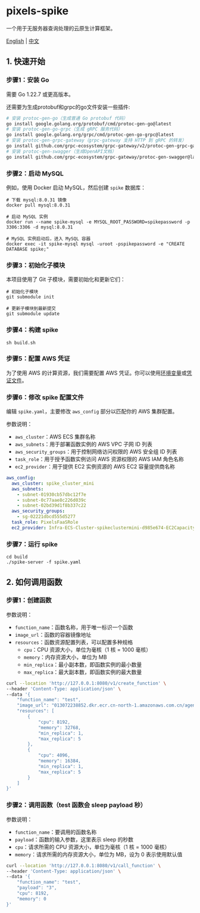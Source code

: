 # pixels-spike
一个用于无服务器查询处理的云原生计算框架。

[English](README.md) | [中文](README_CN.md)

## 1. 快速开始

### 步骤1：安装 Go
需要 Go 1.22.7 或更高版本。

还需要为生成protobuf和grpc的go文件安装一些插件:
```bash
# 安装 protoc-gen-go（生成普通 Go protobuf 代码）
go install google.golang.org/protobuf/cmd/protoc-gen-go@latest
# 安装 protoc-gen-go-grpc（生成 gRPC 服务代码）
go install google.golang.org/grpc/cmd/protoc-gen-go-grpc@latest
# 安装 protoc-gen-grpc-gateway（grpc-gateway 支持 HTTP 到 gRPC 的转发）
go install github.com/grpc-ecosystem/grpc-gateway/v2/protoc-gen-grpc-gateway@latest
# 安装 protoc-gen-swagger（生成OpenAPI文档）
go install github.com/grpc-ecosystem/grpc-gateway/protoc-gen-swagger@latest
```

### 步骤2：启动 MySQL
例如，使用 Docker 启动 MySQL，然后创建 `spike` 数据库：

```shell
# 下载 mysql:8.0.31 镜像
docker pull mysql:8.0.31

# 启动 MySQL 实例
docker run --name spike-mysql -e MYSQL_ROOT_PASSWORD=spikepassword -p 3306:3306 -d mysql:8.0.31

# MySQL 实例启动后，进入 MySQL 容器
docker exec -it spike-mysql mysql -uroot -pspikepassword -e "CREATE DATABASE spike;"
```

### 步骤3：初始化子模块
本项目使用了 Git 子模块，需要初始化和更新它们：

```shell
# 初始化子模块
git submodule init

# 更新子模块到最新提交
git submodule update
```

### 步骤4：构建 spike
```shell
sh build.sh
```

### 步骤5：配置 AWS 凭证
为了使用 AWS 的计算资源，我们需要配置 AWS 凭证。你可以使用[环境变量](https://docs.aws.amazon.com/cli/latest/userguide/cli-configure-envvars.html#envvars-set)或[凭证文件](https://docs.aws.amazon.com/cli/latest/userguide/cli-configure-files.html)。

### 步骤6：修改 spike 配置文件
编辑 `spike.yaml`，主要修改 `aws_config` 部分以匹配你的 AWS 集群配置。

参数说明：
* `aws_cluster`：AWS ECS 集群名称
* `aws_subnets`：用于部署函数实例的 AWS VPC 子网 ID 列表
* `aws_security_groups`：用于控制网络访问权限的 AWS 安全组 ID 列表
* `task_role`：用于授予函数实例访问 AWS 资源权限的 AWS IAM 角色名称
* `ec2_provider`：用于提供 EC2 实例资源的 AWS EC2 容量提供商名称

```yaml
aws_config:
  aws_cluster: spike_cluster_mini
  aws_subnets:
    - subnet-01930cb57dbc12f7e
    - subnet-0c77aae8c226d039c
    - subnet-02bd39d1f8b337c22
  aws_security_groups:
    - sg-02221dbcd555d5277
  task_role: PixelsFaaSRole
  ec2_provider: Infra-ECS-Cluster-spikeclustermini-d985e674-EC2CapacityProvider-FufGynLGFE0q
```

### 步骤7：运行 spike
```shell
cd build
./spike-server -f spike.yaml
```

## 2. 如何调用函数

### 步骤1：创建函数

参数说明：
* `function_name`：函数名称，用于唯一标识一个函数
* `image_url`：函数的容器镜像地址
* `resources`：函数资源配置列表，可以配置多种规格
  * `cpu`：CPU 资源大小，单位为毫核（1 核 = 1000 毫核）
  * `memory`：内存资源大小，单位为 MB
  * `min_replica`：最小副本数，即函数实例的最小数量
  * `max_replica`：最大副本数，即函数实例的最大数量

```bash
curl --location 'http://127.0.0.1:8080/v1/create_function' \
--header 'Content-Type: application/json' \
--data '{
    "function_name": "test",
    "image_url": "013072238852.dkr.ecr.cn-north-1.amazonaws.com.cn/agentguo/test:1.1",
    "resources": [
        {
            "cpu": 8192,
            "memory": 32768,
            "min_replica": 1,
            "max_replica": 5
        },
        {
            "cpu": 4096,
            "memory": 16384,
            "min_replica": 1,
            "max_replica": 5
        }
    ]
}'
```

### 步骤2：调用函数（test 函数会 sleep payload 秒）

参数说明：
* `function_name`：要调用的函数名称
* `payload`：函数的输入参数，这里表示 sleep 的秒数
* `cpu`：请求所需的 CPU 资源大小，单位为毫核（1 核 = 1000 毫核）
* `memory`：请求所需的内存资源大小，单位为 MB，设为 0 表示使用默认值

```bash
curl --location 'http://127.0.0.1:8080/v1/call_function' \
--header 'Content-Type: application/json' \
--data '{
    "function_name": "test",
    "payload": "3",
    "cpu": 8192,
    "memory": 0
}'
``` 
